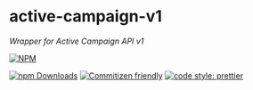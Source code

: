 # active-campaign-v1
_Wrapper for Active Campaign API v1_

[![NPM](https://nodei.co/npm/active-campaign-v1.png?downloads=true&downloadRank=true)](https://nodei.co/npm/active-campaign-v1/)

[![npm Downloads](https://img.shields.io/npm/dm/active-campaign-v1.svg?style=flat-square)](https://npmcharts.com/compare/active-campaign-v1?minimal=true)
[![Commitizen friendly](https://img.shields.io/badge/commitizen-friendly-brightgreen.svg?style=flat-square)](http://commitizen.github.io/cz-cli/)
[![code style: prettier](https://img.shields.io/badge/code_style-prettier-ff69b4.svg?style=flat-square&logo=prettier)](https://github.com/prettier/prettier)
